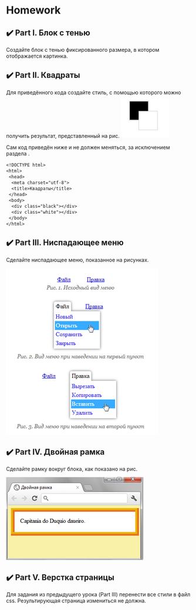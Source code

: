 Homework
========

:heavy_check_mark: Part I. Блок с тенью
-----------------------------

Создайте блок с тенью фиксированного размера, в котором отображается картинка.

:heavy_check_mark: Part II. Квадраты
-----------------------------

Для приведённого кода создайте стиль, с помощью которого можно получить результат, представленный на рис.
![Image alt](https://github.com/SofiiaZ/A-LEVEL/blob/master/HTML/Kvadrat.bmp)

Сам код приведён ниже и не должен меняться, за исключением раздела <head>.
  
```
<!DOCTYPE html>
<html>
 <head>
  <meta charset="utf-8">
  <title>Квадраты</title>
 </head>
 <body>
  <div class="black"></div>
  <div class="white"></div>
 </body>
</html>
```
  
:heavy_check_mark: Part III. Ниспадающее меню
-----------------------------

Сделайте ниспадающее меню, показанное на рисунках.   

![Image alt](https://github.com/SofiiaZ/A-LEVEL/blob/master/HTML/Menu.bmp)

:heavy_check_mark: Part IV. Двойная рамка
-----------------------------

Сделайте рамку вокруг блока, как показано на рис.  

![Image alt](https://github.com/SofiiaZ/A-LEVEL/blob/master/HTML/Ramka.bmp)

:heavy_check_mark: Part V. Верстка страницы
-----------------------------

Для задания из предыдущего урока (Part III) перенести все стили в файл css. Результирующая страница измениться не должна. 
